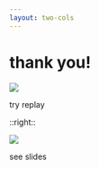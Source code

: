 ```yaml
---
layout: two-cols
---
```


# thank you!

<img src="/images/qr.png" class="w-40 pt-10 m-auto" />

try replay
<Arrow x1="85" y1="340" x2="175" y2="250" />

::right::

<img src="/images/qr_slides.png" class="w-40 pt-10 m-auto mt-24" />

see slides
<Arrow x1="535" y1="340" x2="610" y2="250" />